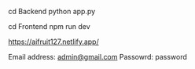 <!-- run backend -->
cd Backend
python app.py

<!-- run frontend -->

cd Frontend
npm run dev

<!-- Link of site -->

https://aifruit127.netlify.app/

<!-- User Credential -->

Email address: admin@gmail.com
Passowrd: password
